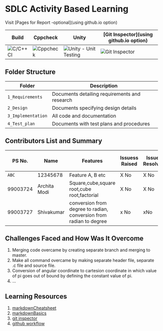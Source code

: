 # SDLC Activity Based Learning

Visit [Pages for Report -optional](using github.io option)

Build | Cppcheck | Unity | [Git Inspector](using github.io option)
------|----------|-------|--------------
![C/C++ CI](Badgelink) | ![Cppcheck](Badgelink) | ![Unity - Unit Testing](Badgelink) | ![Git Inspector](Badgelink)


## Folder Structure
Folder             | Description
-------------------| -----------------------------------------
`1_Requirements`   | Documents detailing requirements and research
`2_Design`         | Documents specifying design details
`3_Implementation` | All code and documentation
`4_Test_plan`      | Documents with test plans and procedures

## Contributors List and Summary

PS No. |  Name   |    Features    | Issuess Raised |Issues Resolved|No Test Cases|Test Case Pass
-------|---------|----------------|----------------|---------------|-------------|--------------
`ABC` | 12345678  | Feature A, B etc    | X No     | X No   |X No   |X No     
99003724 |Archita Modi |Square,cube,square root,cube root,factorial | X No     | X No   |X No   |X No 
99003727 |Shivakumar |conversion from degree to radian, conversion from radian to degree | x No | xNo | X No | X No

## Challenges Faced and How Was It Overcome

1. Merging code overcame by creating separate branch and merging to master.
2. Make all command overcame by making separate header file, separate .c file and source file.
3. Conversion of angular coordinate to cartesion coordinate in which value of pi goes out of bound by defining the constant value of pi. 
4. ...

## Learning Resources
1. [markdownCheatsheet](https://github.com/adam-p/markdown-here/wiki/Markdown-Cheatsheet)
2. [markdownBasics](https://guides.github.com/features/mastering-markdown/)
3. [git inspector](https://github.com/ejwa/gitinspector.git)
4. [github workflow](https://docs.github.com/en/actions/learn-github-action)

